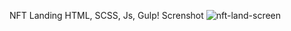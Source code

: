 NFT Landing HTML, SCSS, Js, Gulp! 
Screnshot 
![nft-land-screen](https://user-images.githubusercontent.com/107246526/226020328-f9c25cbf-8b94-49c8-909a-57d49e1e2479.jpeg)
